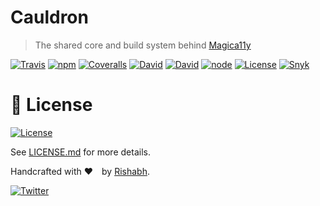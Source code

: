 Cauldron
========
> The shared core and build system behind [Magica11y](https://github.com/magica11y/cauldron)

[![Travis](https://img.shields.io/travis/com/magica11y/cauldron.svg?style=for-the-badge "Travis build status")](https://travis-ci.com/magica11y/cauldron)
[![npm](https://img.shields.io/npm/v/@magica11y/cauldron.svg?style=for-the-badge "NPM version")](https://www.npmjs.com/package/@magica11y/cauldron)
[![Coveralls](https://img.shields.io/coveralls/magica11y/cauldron.svg?style=for-the-badge "Test coverage status")](https://coveralls.io/r/magica11y/cauldron)
[![David](https://img.shields.io/david/magica11y/cauldron.svg?style=for-the-badge "Dependencies status")](https://david-dm.org/magica11y/cauldron)
[![David](https://img.shields.io/david/dev/magica11y/cauldron.svg?style=for-the-badge "Dev dependencies status")](https://david-dm.org/magica11y/cauldron?type=dev)
[![node](https://img.shields.io/node/v/magica11y.svg?style=for-the-badge "Node version")](https://www.npmjs.com/package/magica11y)
[![License](https://img.shields.io/github/license/magica11y/cauldron.svg?style=for-the-badge "MIT license")](LICENSE.md)
[![Snyk](https://img.shields.io/snyk/vulnerabilities/npm/@magica11y/cauldron?style=for-the-badge "Snyk security check status")](https://snyk.io/test/github/magica11y/cauldron?targetFile=package.json)


# 📜 License

[![License](https://img.shields.io/github/license/magica11y/magica11y.svg?style=for-the-badge "MIT license")](LICENSE.md)

See [LICENSE.md](LICENSE.md) for more details.

Handcrafted with ❤️ by [Rishabh](https://github.com/rishabh-ink).

[![Twitter](https://img.shields.io/twitter/follow/rishabh_ink.svg?style=social)](https://twitter.com/rishabh_ink)
